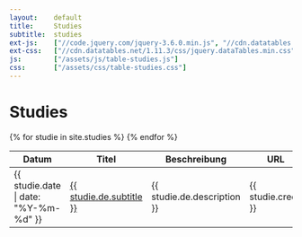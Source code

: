 ```yaml
---
layout:    default
title:     Studies
subtitle:  studies
ext-js:    ["//code.jquery.com/jquery-3.6.0.min.js", "//cdn.datatables.net/1.11.3/js/jquery.dataTables.min.js", "//cdn.datatables.net/plug-ins/1.11.3/dataRender/ellipsis.js"]
ext-css:   ["//cdn.datatables.net/1.11.3/css/jquery.dataTables.min.css", "//cdn.datatables.net/responsive/2.2.9/css/responsive.dataTables.min.css"]
js:        ["/assets/js/table-studies.js"]
css:       ["/assets/css/table-studies.css"]
---
```


<h1>Studies</h1>
 
<div class="datatable">
  <table id="studies" class="display responsive" style="width:100%">
    <thead>
      <tr>
        <th>Datum</th>
        <th>Titel</th>
        <th>Beschreibung</th>
        <th>URL</th>
        <th>Kategorie</th>
      </tr>
    </thead>
    <tbody>
    {% for studie in site.studies %}
      <tr>
        <td>{{ studie.date | date: "%Y-%m-%d" }}</td>
        <td><a href="{{studie.url}}.html">{{ studie.de.subtitle }}</a></td>
        <td>{{ studie.de.description }}</td>
        <td>{{ studie.credit }}</td>
        <td>{{ studie.group }}</td>
      </tr>
    {% endfor %}
    </tbody>
  </table>
</div>
